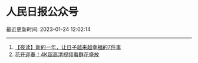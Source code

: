 # 人民日报公众号

最近更新时间: 2023-01-24 12:02:14

--- 
1. [【夜读】新的一年，让日子越来越幸福的7件事](https://mp.weixin.qq.com/s/851o4xfa9XpILgN5QV5rCg) 
2. [花开迎春！4K超高清视频看群花盛放](https://mp.weixin.qq.com/s/SRt9Zo0SZBJwOU0WmVgSZw) 
